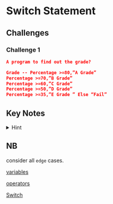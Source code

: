 # Switch Statement

## **Challenges**

### Challenge 1
```json
A program to find out the grade?

Grade -- Percentage >=80,”A Grade”
Percentage >=70,”B Grade”
Percentage >=60,”C Grade”
Percentage >=50,”D Grade”
Percentage >=35,”E Grade ” Else “Fail”
```
## **Key Notes**

<details>
  <summary>Hint</summary>

## **Switch Statement**

`switch statement` is used to execute one code from multiple expressions. It is just like else if statement.

Syntax
  ```js
    switch(expression){  
        case value1:
            code to be executed;
            break;
        case value2:
            code to be executed;
            break;
            ......  
        default:   
            code to be executed if above values are not matched;  
    }    
  ```
  
  

</details>

## **NB**
consider all `edge` cases.

[variables](https://developer.mozilla.org/en-US/docs/Learn/Getting_started_with_the_web/JavaScript_basics#variables)

[operators](https://developer.mozilla.org/en-US/docs/Learn/Getting_started_with_the_web/JavaScript_basics#operators)

[Switch](https://developer.mozilla.org/en-US/docs/Web/JavaScript/Guide/Control_flow_and_error_handling#switch_statement)

